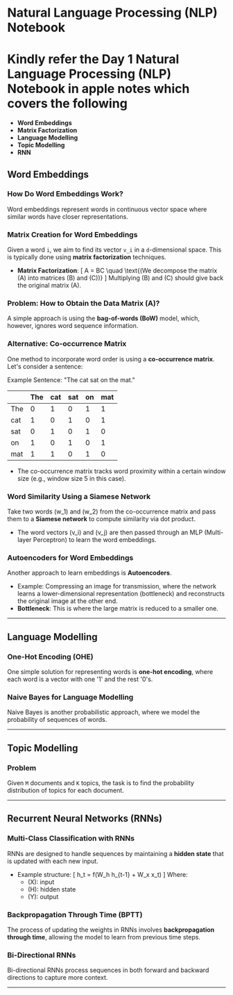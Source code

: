 # Natural Language Processing (NLP) Notebook

# Kindly refer the Day 1 Natural Language Processing (NLP) Notebook in apple notes which covers the following 

- **Word Embeddings**
- **Matrix Factorization**
- **Language Modelling**
- **Topic Modelling**
- **RNN**




## Word Embeddings

### How Do Word Embeddings Work?
Word embeddings represent words in continuous vector space where similar words have closer representations. 

### Matrix Creation for Word Embeddings
Given a word `i`, we aim to find its vector `v_i` in a `d`-dimensional space. This is typically done using **matrix factorization** techniques.

- **Matrix Factorization**: 
  \[
  A = BC \quad \text{(We decompose the matrix \(A\) into matrices \(B\) and \(C\))}
  \]
  Multiplying \(B\) and \(C\) should give back the original matrix \(A\).

### Problem: How to Obtain the Data Matrix \(A\)?
A simple approach is using the **bag-of-words (BoW)** model, which, however, ignores word sequence information.

### Alternative: Co-occurrence Matrix
One method to incorporate word order is using a **co-occurrence matrix**. Let's consider a sentence:

Example Sentence: "The cat sat on the mat."

|        | The | cat | sat | on  | mat |
|--------|-----|-----|-----|-----|-----|
| The    |  0  |  1  |  0  |  1  |  1  |
| cat    |  1  |  0  |  1  |  0  |  1  |
| sat    |  0  |  1  |  0  |  1  |  0  |
| on     |  1  |  0  |  1  |  0  |  1  |
| mat    |  1  |  1  |  0  |  1  |  0  |

- The co-occurrence matrix tracks word proximity within a certain window size (e.g., window size 5 in this case).

### Word Similarity Using a Siamese Network
Take two words \(w_1\) and \(w_2\) from the co-occurrence matrix and pass them to a **Siamese network** to compute similarity via dot product. 
- The word vectors \(v_i\) and \(v_j\) are then passed through an MLP (Multi-layer Perceptron) to learn the word embeddings.

### Autoencoders for Word Embeddings
Another approach to learn embeddings is **Autoencoders**. 
- Example: Compressing an image for transmission, where the network learns a lower-dimensional representation (bottleneck) and reconstructs the original image at the other end.
- **Bottleneck**: This is where the large matrix is reduced to a smaller one.

---

## Language Modelling

### One-Hot Encoding (OHE)
One simple solution for representing words is **one-hot encoding**, where each word is a vector with one '1' and the rest '0's.

### Naive Bayes for Language Modelling
Naive Bayes is another probabilistic approach, where we model the probability of sequences of words.

---

## Topic Modelling

### Problem
Given `M` documents and `K` topics, the task is to find the probability distribution of topics for each document.

---

## Recurrent Neural Networks (RNNs)

### Multi-Class Classification with RNNs
RNNs are designed to handle sequences by maintaining a **hidden state** that is updated with each new input. 

- Example structure:
  \[
  h_t = f(W_h h_{t-1} + W_x x_t)
  \]
  Where:
  - \(X\): input
  - \(H\): hidden state
  - \(Y\): output
  
### Backpropagation Through Time (BPTT)
The process of updating the weights in RNNs involves **backpropagation through time**, allowing the model to learn from previous time steps.

### Bi-Directional RNNs
Bi-directional RNNs process sequences in both forward and backward directions to capture more context.

---
